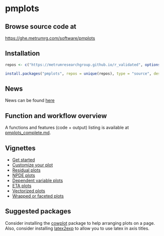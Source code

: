 pmplots
================

## Browse source code at 
https://ghe.metrumrg.com/software/pmplots

## Installation

``` r
repos <- c("https://metrumresearchgroup.github.io/r_validated", options()$repos)

install.packages("pmplots", repos = unique(repos), type = "source", destdir = NULL)
```

## News

News can be found [here](news.md)

## Function and workflow overview

A functions and features (code + output) listing is available at 
[pmplots_complete.md](https://ghe.metrumrg.com/software/pmplots/blob/master/inst/examples/pmplots_complete.md).  

## Vignettes

- [Get started](https://ghe.metrumrg.com/pages/software/pmplots/articles/start.html)
- [Customize your plot](https://ghe.metrumrg.com/pages/software/pmplots/articles/customize.html)
- [Residual plots](https://ghe.metrumrg.com/pages/software/pmplots/articles/residual_plots.html)
- [NPDE plots](https://ghe.metrumrg.com/pages/software/pmplots/articles/npde_plots.html)
- [Dependent variable plots](https://ghe.metrumrg.com/pages/software/pmplots/articles/dv.html)
- [ETA plots](https://ghe.metrumrg.com/pages/software/pmplots/articles/eta.html)
- [Vectorized plots](https://ghe.metrumrg.com/pages/software/pmplots/articles/list_plots.html)
- [Wrapped or faceted plots](https://ghe.metrumrg.com/pages/software/pmplots/articles/wrapped_plots.html)

## Suggested packages

Consider installing the [cowplot](https://CRAN.R-project.org/package=cowplot) 
package to help arranging plots on a page.  Also, consider installing
[latex2exp](https://CRAN.R-project.org/package=latex2exp) to allow you to 
use latex in axis titles.

